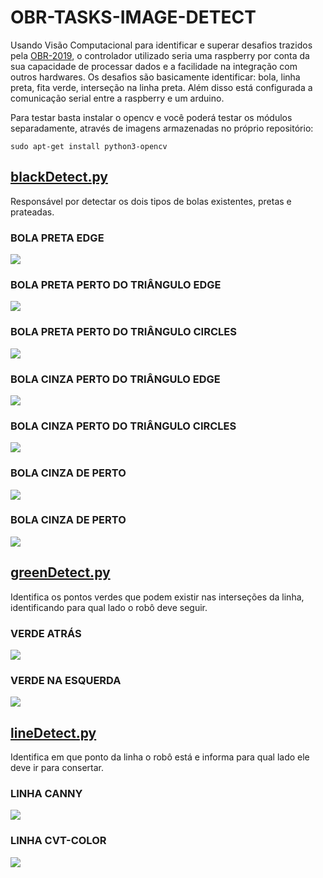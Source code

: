 # OBR-TASKS-IMAGE-DETECT

Usando Visão Computacional para identificar e superar desafios trazidos pela [OBR-2019](http://www.obr.org.br/modalidade-pratica/como-participar-modalidade-pratica/), o controlador utilizado seria uma raspberry por conta da sua capacidade de processar dados e a facilidade na integração com outros hardwares. Os desafios são basicamente identificar: bola, linha preta, fita verde, interseção na linha preta. Além disso está configurada a comunicação serial entre a raspberry e um arduino.

Para testar basta instalar o opencv e você poderá testar os módulos separadamente, através de imagens armazenadas no próprio repositório:
```
sudo apt-get install python3-opencv
```

## [blackDetect.py](.lib/blackDetect.py)

Responsável por detectar os dois tipos de bolas existentes, pretas e prateadas.

### BOLA PRETA EDGE
![](./image/readme/ball-black-edge.png)

### BOLA PRETA PERTO DO TRIÂNGULO EDGE
![](./image/readme/ball-black-triangle-edge.png)

### BOLA PRETA PERTO DO TRIÂNGULO CIRCLES
![](./image/readme/ball-black-triangle-circles.png)

### BOLA CINZA PERTO DO TRIÂNGULO EDGE
![](./image/readme/ball-grey-triangle-edge.png)

### BOLA CINZA PERTO DO TRIÂNGULO CIRCLES
![](./image/readme/ball-grey-triangle-circles.png)

### BOLA CINZA DE PERTO
![](./image/readme/ball-grey-edge.png)

### BOLA CINZA DE PERTO
![](./image/readme/ball-grey-circles.png)

## [greenDetect.py](./lib/greenDetect.py)

Identifica os pontos verdes que podem existir nas interseções da linha, identificando para qual lado o robô deve seguir.

### VERDE ATRÁS
![](./image/readme/green-back-detect.jpg)

### VERDE NA ESQUERDA
![](./image/readme/green-letf-detect.jpg)

## [lineDetect.py](./lib/lineDetect.py)

Identifica em que ponto da linha o robô está e informa para qual lado ele deve ir para consertar.

### LINHA CANNY
![](./image/readme/line-canny.jpg)

### LINHA CVT-COLOR
![](./image/readme/line-cvtColor.jpg)